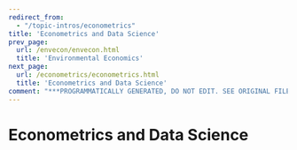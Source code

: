 ```yaml
---
redirect_from:
  - "/topic-intros/econometrics"
title: 'Econometrics and Data Science'
prev_page:
  url: /envecon/envecon.html
  title: 'Environmental Economics'
next_page:
  url: /econometrics/econometrics.html
  title: 'Econometrics and Data Science'
comment: "***PROGRAMMATICALLY GENERATED, DO NOT EDIT. SEE ORIGINAL FILES IN /content***"
---
```

# Econometrics and Data Science